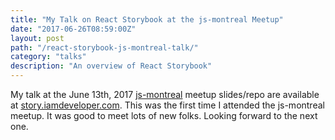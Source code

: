 ```yaml
---
title: "My Talk on React Storybook at the js-montreal Meetup"
date: "2017-06-26T08:59:00Z"
layout: post
path: "/react-storybook-js-montreal-talk/"
category: "talks"
description: "An overview of React Storybook"
---
```


My talk at the June 13th, 2017 [js-montreal](http://js-montreal.org) meetup slides/repo are available at [story.iamdeveloper.com](http://story.iamdeveloper.com). This was the first time I attended the js-montreal meetup. It was good to meet lots of new folks. Looking forward to the next one.